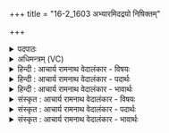 +++
title = "16-2_1603 अभ्यारमिदद्रयो निषिक्तम्"

+++
<details><summary>पदपाठः</summary>

अ꣣भ्या꣡र꣢म्। अ꣣भि। आ꣡र꣢꣯म्। इत्। अ꣡द्र꣢꣯यः। अ। द्र꣣यः। नि꣡षि꣢꣯क्तम्। नि। सि꣣क्तम्। पु꣡ष्क꣢꣯रे। म꣡धु꣢꣯। अ꣣वट꣡स्य꣢। वि꣣स꣡र्ज꣢ने। वि꣣। स꣡र्ज꣢꣯ने। १६०३।
</details>

<details><summary>अधिमन्त्रम् (VC)</summary>

- अग्निर्हवींषि वा
- हर्यतः प्रागाथः
- गायत्री
- षड्जः
</details>

<details><summary>हिन्दी : आचार्य रामनाथ वेदालंकार - विषयः</summary>

अगले मन्त्र में वर्षा-वर्णन द्वारा परमात्मा की महिमा दर्शाते हैं।
</details>

<details><summary>हिन्दी : आचार्य रामनाथ वेदालंकार - पदार्थः</summary>

पदार्थान्वयभाषाः -  अग्नि नामक परमात्मा की ही महिमा से(अद्रयः)बादल(अभ्यारम् इत्)आपस में टकराते हैं। तब(अवटस्य)मेघरूप जलभण्डार के(विसर्जने)बरसने पर(पुष्करे)भूमि के सरोवर में(मधु)मधुर वर्षा-जल(निषिक्तम्)सिंच जाता है ॥२॥
</details>

<details><summary>हिन्दी : आचार्य रामनाथ वेदालंकार - भावार्थः</summary>

भावार्थभाषाः -  जो यह भूमि पर स्थित जल सूर्य के ताप से अन्तरिक्ष में जाकर मेघ बनता है और फिर भूमि पर बरस जाता है,वह सब जगदीश्वर का ही कर्तृत्व है ॥२॥
</details>

<details><summary>संस्कृत : आचार्य रामनाथ वेदालंकार - विषयः</summary>

अथ वृष्टिमुखेन परमात्मनो महिमानमाचष्टे।
</details>

<details><summary>संस्कृत : आचार्य रामनाथ वेदालंकार - पदार्थः</summary>

पदार्थान्वयभाषाः -  अग्नेः परमात्मन एव महिम्ना(अद्रयः)मेघाः।[अद्रिरिति मेघनाम। निघं० १।१०।] (अभ्यारम् इत्)परस्परं संघट्टन्ते खलु। ततः(अवटस्य)मेघरूपस्य कूपस्य।[अवत इति कूपनाम। निघं० ३।२३।] (विसर्जने)वर्षणे सति(पुष्करे)भूमिष्ठे सरोवरे(मधु)मधुरं वृष्ट्युदकम्(निषिक्तम्)संसिक्तं जायते ॥२॥
</details>

<details><summary>संस्कृत : आचार्य रामनाथ वेदालंकार - भावार्थः</summary>

भावार्थभाषाः -  यदिदं भूमिष्ठमुदकं सूर्यतापेनान्तरिक्षं गत्वा मेघतां प्रतिपद्यते,पुनश्च पृथिव्यां वर्षति,तत्सर्वं जगदीश्वरस्यैव कर्तृत्वं विद्यते ॥२॥
</details>